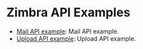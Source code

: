 Zimbra API Examples
===================

* [Mail API example](zimbra_api_example.dart): Mail API example.
* [Upload API example](upload_example.dart): Upload API example.
